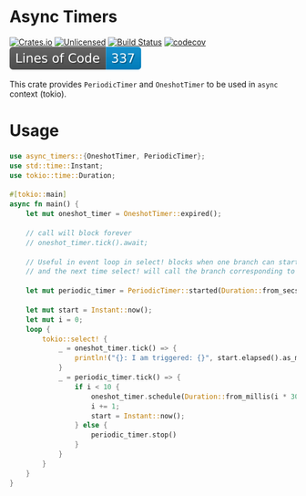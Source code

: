 # Async Timers

[![Crates.io][crates-badge]][crates-url]
[![Unlicensed][licence-badge]][licence-url]
[![Build Status][actions-badge]][actions-url]
[![codecov](https://codecov.io/github/Blyschak/async-timers/branch/main/graph/badge.svg?token=322R7ISIMY)](https://codecov.io/github/Blyschak/async-timers)
![LoC](https://raw.githubusercontent.com/Blyschak/async-timers/badges/badge.svg)

[crates-badge]: https://img.shields.io/badge/crates.io-v0.1.1-blue
[crates-url]: https://crates.io/crates/async-timers
[licence-badge]: https://img.shields.io/badge/license-Unlicense-blue.svg
[licence-url]: https://github.com/Blyschak/async-timers/blob/master/LICENSE
[actions-badge]: https://github.com/Blyschak/async-timers/actions/workflows/build.yml/badge.svg
[actions-url]: https://github.com/Blyschak/async-timers/actions?query=branch%3Amain

This crate provides ```PeriodicTimer``` and ```OneshotTimer``` to be used in ```async``` context (tokio).

# Usage

```rust
use async_timers::{OneshotTimer, PeriodicTimer};
use std::time::Instant;
use tokio::time::Duration;

#[tokio::main]
async fn main() {
    let mut oneshot_timer = OneshotTimer::expired();

    // call will block forever
    // oneshot_timer.tick().await;

    // Useful in event loop in select! blocks when one branch can start OneshotTimer with oneshot_timer.schedule()
    // and the next time select! will call the branch corresponding to that timer.

    let mut periodic_timer = PeriodicTimer::started(Duration::from_secs(3));

    let mut start = Instant::now();
    let mut i = 0;
    loop {
        tokio::select! {
            _ = oneshot_timer.tick() => {
                println!("{}: I am triggered: {}", start.elapsed().as_millis(), i);
            }
            _ = periodic_timer.tick() => {
                if i < 10 {
                    oneshot_timer.schedule(Duration::from_millis(i * 300));
                    i += 1;
                    start = Instant::now();
                } else {
                    periodic_timer.stop()
                }
            }
        }
    }
}
```
